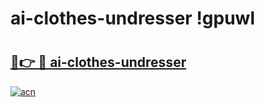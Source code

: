 # ai-clothes-undresser !gpuwl

# <h2><a href="https://qusjtg.esa.edu.pl?title=ai-clothes-undresser&ref=gpuwl">🔗👉 🔴 ai-clothes-undresser</a></h2>

[![acn](https://github.com/user-attachments/assets/0f9c940e-d8b0-45ae-aac7-cd30a18b3e1c)](https://qusjtg.esa.edu.pl?title=ai-clothes-undresser&ref=gpuwl)

